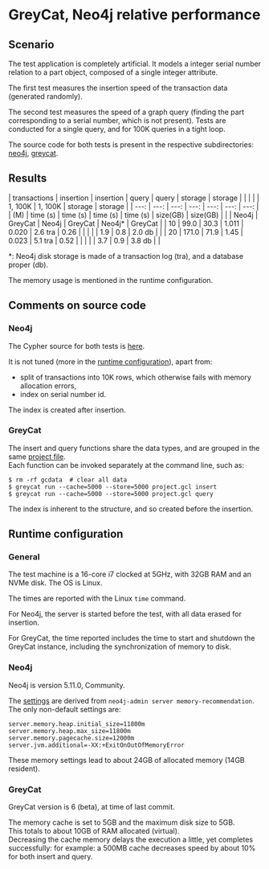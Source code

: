 
# GreyCat, Neo4j relative performance

## Scenario

The test application is completely artificial.
It models a integer serial number relation to a part object, composed of a single integer attribute.

The first test measures the insertion speed of the transaction data (generated randomly).  

The second test measures the speed of a graph query (finding the part corresponding to a serial number, which is not present).
Tests are conducted for a single query, and for 100K queries in a tight loop.

The source code for both tests is present in the respective subdirectories: [neo4j](neo4j/), [greycat](greycat/).

## Results

| transactions | insertion | insertion | query    | query    | storage  | storage  |
| | | | 1, 100K | 1, 100K | storage  | storage  |
| ---: | ---: | ---: | ---: | ---: | ---: | ---: |
| (M) | time (s)  | time (s)  | time (s) | time (s) | size(GB) | size(GB) |
|              | Neo4j     | GreyCat   | Neo4j    | GreyCat  | Neo4j*   | GreyCat  |
|      10      |   99.0   |     30.3   |   1.011  |    0.020 | 2.6 tra  |  0.26    |
|              |           |           |   1.9    |    0.8   | 2.0 db   |          |
|      20      |   171.0   |     71.9  |   1.45   |    0.023 | 5.1 tra  |  0.52    |
|              |           |           |   3.7    |    0.9   | 3.8 db   |          |

*: Neo4j disk storage is made of a transaction log (tra), and a database proper (db).  

The memory usage is mentioned in the runtime configuration.

## Comments on source code

### Neo4j

The Cypher source for both tests is [here](neo4j/).  

It is not tuned (more in the [runtime configuration](https://github.com/datathings/greycat-perf/blob/main/simple-nested/README.md#runtime-configuration)), apart from:

- split of transactions into 10K rows, which otherwise fails with memory allocation errors,
- index on serial number id.

The index is created after insertion.

### GreyCat

The insert and query functions share the data types, and are grouped in the same [project file](greycat/project.gcl).  
Each function can be invoked separately at the command line, such as:

```
$ rm -rf gcdata  # clear all data
$ greycat run --cache=5000 --store=5000 project.gcl insert
$ greycat run --cache=5000 --store=5000 project.gcl query
```
The index is inherent to the structure, and so created before the insertion.

## Runtime configuration

### General

The test machine is a 16-core i7 clocked at 5GHz, with 32GB RAM and an NVMe disk.
The OS is Linux.   

The times are reported with the Linux `time` command.  

For Neo4j, the server is started before the test, with all data erased for insertion.

For GreyCat, the time reported includes the time to start and shutdown the GreyCat instance, including the synchronization of memory to disk.

### Neo4j

Neo4j is version 5.11.0, Community.

The [settings](neo4j/neo4j.conf) are derived from `neo4j-admin server memory-recommendation`.   
The only non-default settings are:
```
server.memory.heap.initial_size=11800m
server.memory.heap.max_size=11800m
server.memory.pagecache.size=12000m
server.jvm.additional=-XX:+ExitOnOutOfMemoryError
```
These memory settings lead to about 24GB of allocated memory (14GB resident).

### GreyCat

GreyCat version is 6 (beta), at time of last commit.

The memory cache is set to 5GB and the maximum disk size to 5GB.  
This totals to about 10GB of RAM allocated (virtual).  
Decreasing the cache memory delays the execution a little, yet completes successfully: 
for example: a 500MB cache decreases speed by about 10% for both insert and query.


